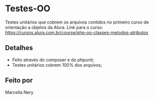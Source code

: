 # Testes-OO

Testes unitários que cobrem os arquivos contidos no primeiro curso de orientação a objetos da Alura.
Link para o curso: https://cursos.alura.com.br/course/php-oo-classes-metodos-atributos

## Detalhes

- Feito através do composer e do phpunit;
- Testes unitários cobrem 100% dos arquivos;

## Feito por

Marcella Nery
